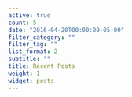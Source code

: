 ```yaml
---
active: true
count: 5
date: "2016-04-20T00:00:00-05:00"
filter_category: ""
filter_tag: ""
list_format: 2
subtitle: ""
title: Recent Posts
weight: 1
widget: posts
---
```

